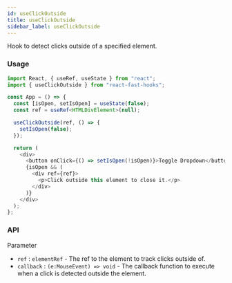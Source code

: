 ```yaml
---
id: useClickOutside
title: useClickOutside
sidebar_label: useClickOutside
---
```


Hook to detect clicks outside of a specified element.

### Usage

```typescript
import React, { useRef, useState } from "react";
import { useClickOutside } from "react-fast-hooks";

const App = () => {
  const [isOpen, setIsOpen] = useState(false);
  const ref = useRef<HTMLDivElement>(null);

  useClickOutside(ref, () => {
    setIsOpen(false);
  });

  return (
    <div>
      <button onClick={() => setIsOpen(!isOpen)}>Toggle Dropdown</button>
      {isOpen && (
        <div ref={ref}>
          <p>Click outside this element to close it.</p>
        </div>
      )}
    </div>
  );
};
```

### API

Parameter

- `ref` : `elementRef` - The ref to the element to track clicks outside of.
- `callback` : `(e:MouseEvent) => void` - The callback function to execute when a click is detected outside the element.
